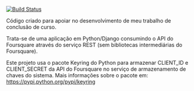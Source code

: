 [![Build Status](https://travis-ci.org/julianonunes/Python-ConsumeFoursquareApi.svg)](https://travis-ci.org/julianonunes/Python-ConsumeFoursquareApi)

Código criado para apoiar no desenvolvimento de meu trabalho de conclusão de curso. 

Trata-se de uma aplicação em Python/Django consumindo o API do Foursquare através do serviço REST (sem bibliotecas intermediárias do Foursquare).


Este projeto usa o pacote Keyring do Python para armazenar CLIENT_ID e CLIENT_SECRET da API do Foursquare no serviço de armazenamento de chaves do sistema. Mais informações sobre o pacote em: https://pypi.python.org/pypi/keyring
